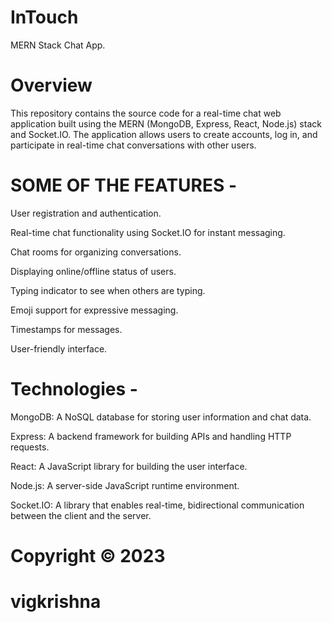 # InTouch

MERN Stack Chat App.



# Overview

This repository contains the source code for a real-time chat web application built using the MERN (MongoDB, Express, React, Node.js) stack and Socket.IO. The application allows users to create accounts, log in, and participate in real-time chat conversations with other users.

# SOME OF THE FEATURES -

User registration and authentication.

Real-time chat functionality using Socket.IO for instant messaging.

Chat rooms for organizing conversations.

Displaying online/offline status of users.

Typing indicator to see when others are typing.

Emoji support for expressive messaging.

Timestamps for messages.

User-friendly interface.


# Technologies -

MongoDB: A NoSQL database for storing user information and chat data.

Express: A backend framework for building APIs and handling HTTP requests.

React: A JavaScript library for building the user interface.

Node.js: A server-side JavaScript runtime environment.

Socket.IO: A library that enables real-time, bidirectional communication between the client and the server.

# Copyright ©️ 2023 
# vigkrishna 

